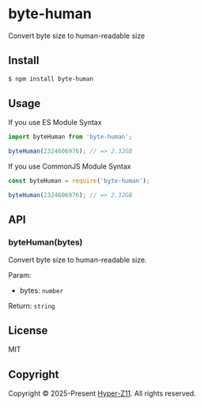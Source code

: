 # byte-human

Convert byte size to human-readable size

## Install

```sh
$ npm install byte-human
```

## Usage

If you use ES Module Syntax

```js
import byteHuman from 'byte-human';

byteHuman(2324606976); // => 2.32GB
```

If you use CommonJS Module Syntax

```js
const byteHuman = require('byte-human');

byteHuman(2324606976); // => 2.32GB
```

## API

### byteHuman(bytes)

Convert byte size to human-readable size.

Param: 
- bytes: `number`

Return: `string`

## License

MIT

## Copyright

Copyright © 2025-Present [Hyper-Z11](https://github.com/hyperz111/). All rights reserved.